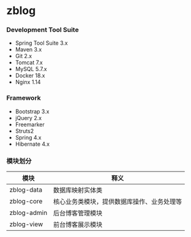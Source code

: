 # zblog

### Development Tool Suite

- Spring Tool Suite 3.x
- Maven 3.x
- Git 2.x
- Tomcat 7.x
- MySQL 5.7.x
- Docker 18.x
- Nginx 1.14

### Framework

- Bootstrap 3.x
- jQuery 2.x
- Freemarker
- Struts2
- Spring 4.x
- Hibernate 4.x

### 模块划分

| 模块        | 释义                      |
| ----------  | ----------------------- |
| zblog-data  | 数据库映射实体类 |
| zblog-core  | 核心业务类模块，提供数据库操作、业务处理等 |
| zblog-admin | 后台博客管理模块                  |
| zblog-view  | 前台博客展示模块                    |
